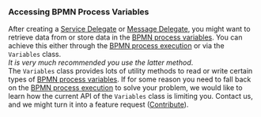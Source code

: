 ### Accessing BPMN Process Variables

After creating a [Service Delegate](basic-concepts-and-guides.md#service-delegates) or [Message Delegate](basic-concepts-and-guides.md#message-delegates), you might want to
retrieve data from or store data in the [BPMN process variables](basic-concepts-and-guides.md#bpmn-process-variables).
You can achieve this either through the [BPMN process execution](basic-concepts-and-guides.md#bpmn-process-execution) or via the `Variables` class.  
*It is very much recommended you use the latter method*.   
The `Variables` class provides lots of utility methods to read or write certain types
of [BPMN process variables](basic-concepts-and-guides.md#bpmn-process-variables). If for some reason you need to fall back on the [BPMN process execution](basic-concepts-and-guides.md#bpmn-process-execution)
to solve your problem, we would like to learn how the current API of the `Variables` class is limiting you. Contact us, and we might turn it into a feature request ([Contribute](https://dsf.dev/stable/contribute)).
